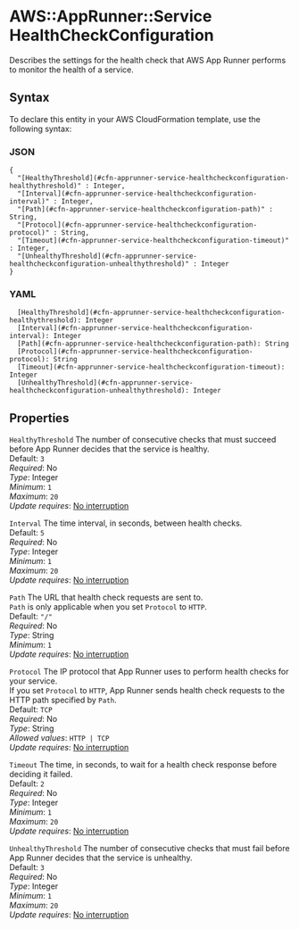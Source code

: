 # AWS::AppRunner::Service HealthCheckConfiguration<a name="aws-properties-apprunner-service-healthcheckconfiguration"></a>

Describes the settings for the health check that AWS App Runner performs to monitor the health of a service\.

## Syntax<a name="aws-properties-apprunner-service-healthcheckconfiguration-syntax"></a>

To declare this entity in your AWS CloudFormation template, use the following syntax:

### JSON<a name="aws-properties-apprunner-service-healthcheckconfiguration-syntax.json"></a>

```
{
  "[HealthyThreshold](#cfn-apprunner-service-healthcheckconfiguration-healthythreshold)" : Integer,
  "[Interval](#cfn-apprunner-service-healthcheckconfiguration-interval)" : Integer,
  "[Path](#cfn-apprunner-service-healthcheckconfiguration-path)" : String,
  "[Protocol](#cfn-apprunner-service-healthcheckconfiguration-protocol)" : String,
  "[Timeout](#cfn-apprunner-service-healthcheckconfiguration-timeout)" : Integer,
  "[UnhealthyThreshold](#cfn-apprunner-service-healthcheckconfiguration-unhealthythreshold)" : Integer
}
```

### YAML<a name="aws-properties-apprunner-service-healthcheckconfiguration-syntax.yaml"></a>

```
  [HealthyThreshold](#cfn-apprunner-service-healthcheckconfiguration-healthythreshold): Integer
  [Interval](#cfn-apprunner-service-healthcheckconfiguration-interval): Integer
  [Path](#cfn-apprunner-service-healthcheckconfiguration-path): String
  [Protocol](#cfn-apprunner-service-healthcheckconfiguration-protocol): String
  [Timeout](#cfn-apprunner-service-healthcheckconfiguration-timeout): Integer
  [UnhealthyThreshold](#cfn-apprunner-service-healthcheckconfiguration-unhealthythreshold): Integer
```

## Properties<a name="aws-properties-apprunner-service-healthcheckconfiguration-properties"></a>

`HealthyThreshold`  <a name="cfn-apprunner-service-healthcheckconfiguration-healthythreshold"></a>
The number of consecutive checks that must succeed before App Runner decides that the service is healthy\.  
Default: `3`   
*Required*: No  
*Type*: Integer  
*Minimum*: `1`  
*Maximum*: `20`  
*Update requires*: [No interruption](https://docs.aws.amazon.com/AWSCloudFormation/latest/UserGuide/using-cfn-updating-stacks-update-behaviors.html#update-no-interrupt)

`Interval`  <a name="cfn-apprunner-service-healthcheckconfiguration-interval"></a>
The time interval, in seconds, between health checks\.  
Default: `5`   
*Required*: No  
*Type*: Integer  
*Minimum*: `1`  
*Maximum*: `20`  
*Update requires*: [No interruption](https://docs.aws.amazon.com/AWSCloudFormation/latest/UserGuide/using-cfn-updating-stacks-update-behaviors.html#update-no-interrupt)

`Path`  <a name="cfn-apprunner-service-healthcheckconfiguration-path"></a>
The URL that health check requests are sent to\.  
 `Path` is only applicable when you set `Protocol` to `HTTP`\.  
Default: `"/"`   
*Required*: No  
*Type*: String  
*Minimum*: `1`  
*Update requires*: [No interruption](https://docs.aws.amazon.com/AWSCloudFormation/latest/UserGuide/using-cfn-updating-stacks-update-behaviors.html#update-no-interrupt)

`Protocol`  <a name="cfn-apprunner-service-healthcheckconfiguration-protocol"></a>
The IP protocol that App Runner uses to perform health checks for your service\.  
If you set `Protocol` to `HTTP`, App Runner sends health check requests to the HTTP path specified by `Path`\.  
Default: `TCP`   
*Required*: No  
*Type*: String  
*Allowed values*: `HTTP | TCP`  
*Update requires*: [No interruption](https://docs.aws.amazon.com/AWSCloudFormation/latest/UserGuide/using-cfn-updating-stacks-update-behaviors.html#update-no-interrupt)

`Timeout`  <a name="cfn-apprunner-service-healthcheckconfiguration-timeout"></a>
The time, in seconds, to wait for a health check response before deciding it failed\.  
Default: `2`   
*Required*: No  
*Type*: Integer  
*Minimum*: `1`  
*Maximum*: `20`  
*Update requires*: [No interruption](https://docs.aws.amazon.com/AWSCloudFormation/latest/UserGuide/using-cfn-updating-stacks-update-behaviors.html#update-no-interrupt)

`UnhealthyThreshold`  <a name="cfn-apprunner-service-healthcheckconfiguration-unhealthythreshold"></a>
The number of consecutive checks that must fail before App Runner decides that the service is unhealthy\.  
Default: `3`   
*Required*: No  
*Type*: Integer  
*Minimum*: `1`  
*Maximum*: `20`  
*Update requires*: [No interruption](https://docs.aws.amazon.com/AWSCloudFormation/latest/UserGuide/using-cfn-updating-stacks-update-behaviors.html#update-no-interrupt)